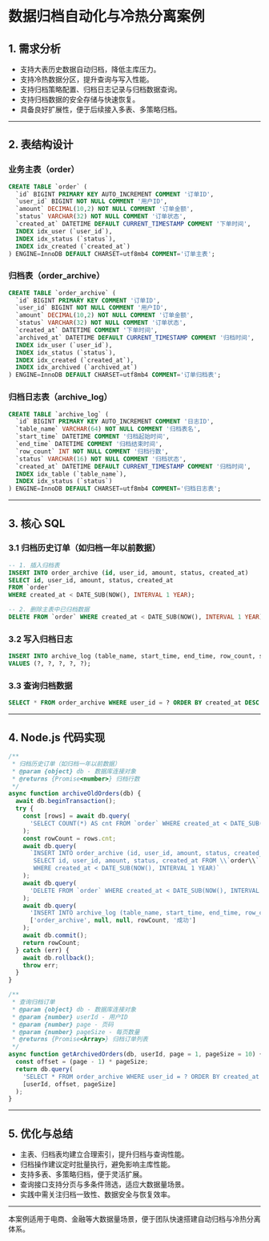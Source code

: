 # 数据归档自动化与冷热分离案例

## 1. 需求分析
- 支持大表历史数据自动归档，降低主库压力。
- 支持冷热数据分区，提升查询与写入性能。
- 支持归档策略配置、归档日志记录与归档数据查询。
- 支持归档数据的安全存储与快速恢复。
- 具备良好扩展性，便于后续接入多表、多策略归档。

---

## 2. 表结构设计

### 业务主表（order）
```sql
CREATE TABLE `order` (
  `id` BIGINT PRIMARY KEY AUTO_INCREMENT COMMENT '订单ID',
  `user_id` BIGINT NOT NULL COMMENT '用户ID',
  `amount` DECIMAL(10,2) NOT NULL COMMENT '订单金额',
  `status` VARCHAR(32) NOT NULL COMMENT '订单状态',
  `created_at` DATETIME DEFAULT CURRENT_TIMESTAMP COMMENT '下单时间',
  INDEX idx_user (`user_id`),
  INDEX idx_status (`status`),
  INDEX idx_created (`created_at`)
) ENGINE=InnoDB DEFAULT CHARSET=utf8mb4 COMMENT='订单主表';
```

### 归档表（order_archive）
```sql
CREATE TABLE `order_archive` (
  `id` BIGINT PRIMARY KEY COMMENT '订单ID',
  `user_id` BIGINT NOT NULL COMMENT '用户ID',
  `amount` DECIMAL(10,2) NOT NULL COMMENT '订单金额',
  `status` VARCHAR(32) NOT NULL COMMENT '订单状态',
  `created_at` DATETIME COMMENT '下单时间',
  `archived_at` DATETIME DEFAULT CURRENT_TIMESTAMP COMMENT '归档时间',
  INDEX idx_user (`user_id`),
  INDEX idx_status (`status`),
  INDEX idx_created (`created_at`),
  INDEX idx_archived (`archived_at`)
) ENGINE=InnoDB DEFAULT CHARSET=utf8mb4 COMMENT='订单归档表';
```

### 归档日志表（archive_log）
```sql
CREATE TABLE `archive_log` (
  `id` BIGINT PRIMARY KEY AUTO_INCREMENT COMMENT '日志ID',
  `table_name` VARCHAR(64) NOT NULL COMMENT '归档表名',
  `start_time` DATETIME COMMENT '归档起始时间',
  `end_time` DATETIME COMMENT '归档结束时间',
  `row_count` INT NOT NULL COMMENT '归档行数',
  `status` VARCHAR(16) NOT NULL COMMENT '归档状态',
  `created_at` DATETIME DEFAULT CURRENT_TIMESTAMP COMMENT '归档时间',
  INDEX idx_table (`table_name`),
  INDEX idx_status (`status`)
) ENGINE=InnoDB DEFAULT CHARSET=utf8mb4 COMMENT='归档日志表';
```

---

## 3. 核心 SQL

### 3.1 归档历史订单（如归档一年以前数据）
```sql
-- 1. 插入归档表
INSERT INTO order_archive (id, user_id, amount, status, created_at)
SELECT id, user_id, amount, status, created_at
FROM `order`
WHERE created_at < DATE_SUB(NOW(), INTERVAL 1 YEAR);

-- 2. 删除主表中已归档数据
DELETE FROM `order` WHERE created_at < DATE_SUB(NOW(), INTERVAL 1 YEAR);
```

### 3.2 写入归档日志
```sql
INSERT INTO archive_log (table_name, start_time, end_time, row_count, status)
VALUES (?, ?, ?, ?, ?);
```

### 3.3 查询归档数据
```sql
SELECT * FROM order_archive WHERE user_id = ? ORDER BY created_at DESC LIMIT ?, ?;
```

---

## 4. Node.js 代码实现

```js
/**
 * 归档历史订单（如归档一年以前数据）
 * @param {object} db - 数据库连接对象
 * @returns {Promise<number>} 归档行数
 */
async function archiveOldOrders(db) {
  await db.beginTransaction();
  try {
    const [rows] = await db.query(
      'SELECT COUNT(*) AS cnt FROM `order` WHERE created_at < DATE_SUB(NOW(), INTERVAL 1 YEAR)'
    );
    const rowCount = rows.cnt;
    await db.query(
      `INSERT INTO order_archive (id, user_id, amount, status, created_at)
       SELECT id, user_id, amount, status, created_at FROM \\`order\\`
       WHERE created_at < DATE_SUB(NOW(), INTERVAL 1 YEAR)`
    );
    await db.query(
      'DELETE FROM `order` WHERE created_at < DATE_SUB(NOW(), INTERVAL 1 YEAR)'
    );
    await db.query(
      'INSERT INTO archive_log (table_name, start_time, end_time, row_count, status) VALUES (?, ?, ?, ?, ?)',
      ['order_archive', null, null, rowCount, '成功']
    );
    await db.commit();
    return rowCount;
  } catch (err) {
    await db.rollback();
    throw err;
  }
}

/**
 * 查询归档订单
 * @param {object} db - 数据库连接对象
 * @param {number} userId - 用户ID
 * @param {number} page - 页码
 * @param {number} pageSize - 每页数量
 * @returns {Promise<Array>} 归档订单列表
 */
async function getArchivedOrders(db, userId, page = 1, pageSize = 10) {
  const offset = (page - 1) * pageSize;
  return db.query(
    'SELECT * FROM order_archive WHERE user_id = ? ORDER BY created_at DESC LIMIT ?, ?',
    [userId, offset, pageSize]
  );
}
```

---

## 5. 优化与总结

- 主表、归档表均建立合理索引，提升归档与查询性能。
- 归档操作建议定时批量执行，避免影响主库性能。
- 支持多表、多策略归档，便于灵活扩展。
- 查询接口支持分页与多条件筛选，适应大数据量场景。
- 实践中需关注归档一致性、数据安全与恢复效率。

---

本案例适用于电商、金融等大数据量场景，便于团队快速搭建自动归档与冷热分离体系。 